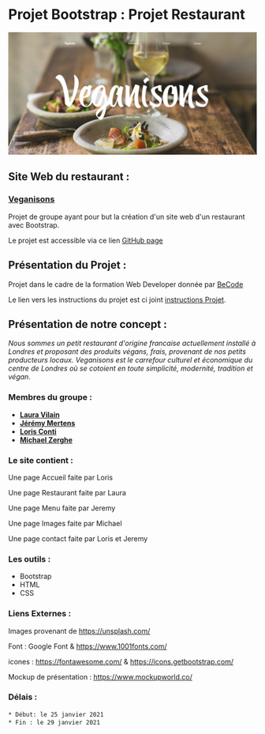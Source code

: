 **Projet Bootstrap : Projet Restaurant** 
   ======================================================

![Aperçu du projet](assets/projet.png)

   ## Site Web du restaurant :

   ### **[Veganisons](https://laura-vln.github.io/restaurant-css-framework/)**

  Projet de groupe ayant pour but la création d'un site web d'un restaurant avec Bootstrap.

  Le projet est accessible via ce lien [GitHub page](https://laura-vln.github.io/restaurant-css-framework/)


## Présentation du Projet :

Projet dans le cadre de la formation Web Developer donnée par [BeCode](https://www.becode.org/)

Le lien vers les instructions du projet est ci joint [instructions Projet](https://github.com/becodeorg/CRL-Woods-4.27/blob/main/LearningPath/01.The-Field/07.Bootstrap/restaurant.md).

## Présentation de notre concept :

_Nous sommes un petit restaurant d'origine francaise actuellement installé à Londres et proposant des produits végans, frais, provenant de nos petits producteurs locaux. Veganisons est le carrefour culturel et économique du centre de Londres où se cotoient en toute simplicité, modernité, tradition et végan_.


  ### Membres du groupe :

- [**Laura Vilain**](https://github.com/Laura-VLN)
- [**Jérémy Mertens**](https://github.com/JER89)
- [**Loris Conti**](https://github.com/ShinYami)
- [**Michael Zerghe**](https://github.com/Michael-Zerghe)

### Le site contient :

Une page Accueil faite par Loris

Une page Restaurant faite par Laura

Une page Menu faite par Jeremy

Une page Images faite par Michael
  
Une page contact faite par Loris et Jeremy

### Les outils :

  * Bootstrap 
  * HTML
  * CSS

### Liens Externes :

Images provenant de https://unsplash.com/

Font :  Google Font & https://www.1001fonts.com/

icones : https://fontawesome.com/ & https://icons.getbootstrap.com/

Mockup de présentation : https://www.mockupworld.co/

### Délais : 

    * Début: le 25 janvier 2021
    * Fin : le 29 janvier 2021 

